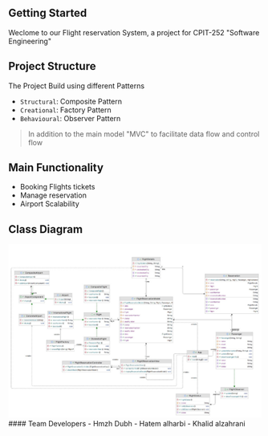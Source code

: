 ## Getting Started

Weclome to our Flight reservation System, a project for CPIT-252 "Software Engineering"

## Project Structure
The Project Build using different Patterns 
- `Structural`: Composite Pattern
- `Creational`: Factory Pattern 
- `Behavioural`: Observer Pattern
> In addition to the main model "MVC" to facilitate data flow and control flow 

## Main Functionality

- Booking Flights tickets
- Manage reservation
- Airport Scalability

## Class Diagram
<img src="ClassDiagram.jpeg" alt="Class Diagram"> 
#### Team Developers 
- Hmzh Dubh
- Hatem alharbi
- Khalid alzahrani
